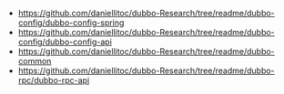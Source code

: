 









- <https://github.com/daniellitoc/dubbo-Research/tree/readme/dubbo-config/dubbo-config-spring>
- <https://github.com/daniellitoc/dubbo-Research/tree/readme/dubbo-config/dubbo-config-api>
- <https://github.com/daniellitoc/dubbo-Research/tree/readme/dubbo-common>
- <https://github.com/daniellitoc/dubbo-Research/tree/readme/dubbo-rpc/dubbo-rpc-api>